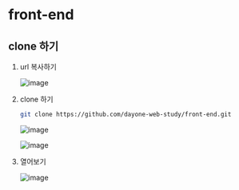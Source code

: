 # front-end

## clone 하기

1. url 복사하기

    ![image](https://user-images.githubusercontent.com/42943992/109538436-6b490d00-7b03-11eb-8a6e-dd4521a5e21f.png)

2. clone 하기

    ```sh
    git clone https://github.com/dayone-web-study/front-end.git
    ```

    ![image](https://user-images.githubusercontent.com/42943992/109538781-d561b200-7b03-11eb-98ef-d382dcb083ec.png)

    ![image](https://user-images.githubusercontent.com/42943992/109538878-ec080900-7b03-11eb-8154-6d2d8ad84c94.png)

3. 열어보기

    ![image](https://user-images.githubusercontent.com/42943992/109538970-0f32b880-7b04-11eb-8e06-641794d72008.png)
